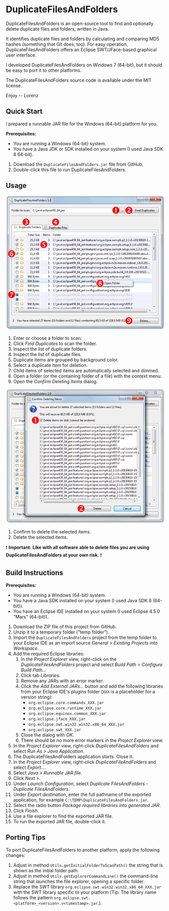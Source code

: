 # DuplicateFilesAndFolders

DuplicateFilesAndFolders is an open-source tool to find and optionally delete duplicate files and folders, written in Java.

It identifies duplicate files and folders by calculating and comparing MD5 hashes (something that Git does, too). For easy operation, DuplicateFilesAndFolders offers an Eclipse SWT/JFace-based graphical user interface.

I developed DuplicateFilesAndFolders on Windows 7 (64-bit), but it should be easy to port it to other platforms.

The DuplicateFilesAndFolders source code is available under the MIT license.

Enjoy -- Lorenz

## Quick Start

I prepared a runnable JAR file for the Windows (64-bit) platform for you.

**Prerequisites:**
* You are running a Windows (64-bit) system.
* You have a Java JDK or SDK installed on your system (I used Java SDK 8 64-bit).

1. Download the `DuplicateFilesAndFolders.jar` file from GitHub.
2. Double-click this file to run DuplicateFilesAndFolders.

## Usage
<img src="etc/image1.png" width="500"/>

1. Enter or choose a folder to scan.
2. Click _Find Duplicates_ to scan the folder.
3. Inspect the list of duplicate folders.
4. Inspect the list of duplicate files.
5. Duplicate items are grouped by background color.
6. Select a duplicate item for deletion.
7. Child items of selected items are automatically selected and dimmed.
8. Open a folder (or the containing folder of a file) with the context menu.
9. Open the _Confirm Deleting Items_ dialog.

<img src="etc/image2.png" width="500"/>

1. Confirm to delete the selected items.
2. Delete the selected items.

:exclamation: **Important: Like with all software able to delete files you are using DuplicateFilesAndFolders at your own risk.** :exclamation:

## Build Instructions

**Prerequisites:**
* You are running a Windows (64-bit) system.
* You have a Java SDK installed on your system (I used Java SDK 8 (64-bit)).
* You have an Eclipse IDE installed on your system (I used Eclipse 4.5.0 "Mars" (64-bit)).

1. Download the ZIP file of this project from GitHub.
2. Unzip it to a temporary folder ("temp folder").
3. Import the `DuplicateFilesAndFolders` project from the temp folder to your Eclipse IDE as an import source _General > Existing Projects into Workspace_.
4. Add the required Eclipse libraries:
	1. In the _Project Explorer_ view, right-click on the _DuplicateFilesAndFolders_ project and select _Build Path > Configure Build Path..._
	2. Click tab _Libraries_.
	3. Remove any JARs with an error marker.
	4. Click the _Add External JARs..._ button and add the following libraries from your Eclipse IDE's plugins folder (`XXX` is a placeholder for a version string):
		* `org.eclipse.core.commands_XXX.jar`
		* `org.eclipse.core.runtime_XXX.jar`
		* `org.eclipse.equinox.common_XXX.jar`
		* `org.eclipse.jface_XXX.jar`
		* `org.eclipse.swt.win32.win32.x86_64_XXX.jar`
		* `org.eclipse.swt_XXX.jar`
	5. Close the dialog with _OK_.
	6. There should be no more error markers in the _Project Explorer_ view.
5. In the _Project Explorer_ view, right-click _DuplicateFilesAndFolders_ and select _Run As > Java Application_.
6. The DuplicateFilesAndFolders application starts. Close it.
7. In the _Project Explorer_ view, right-click _DuplicateFileAndFolders_ and select _Export..._.
8. Select _Java > Runnable JAR file_.
9. Click _Next >_.
10. Under _Launch Configuration_, select _Duplicate FilesAndFolders - Duplicate FilesAndFolders_.
11. Under _Export destination_, enter the full pathname of the exported application, for example `C:\TEMP\DuplicateFilesAndFolders.jar`.
12. Select the radio button _Package required libraries into generated JAR_.
13. Click _Finish_.
14. Use a file explorer to find the exported JAR file.
15. To run the exported JAR file, double-click it.

## Porting Tips

To port DuplicateFilesAndFolders to another platform, apply the following changes:

1. Adjust in method `Utils.getInitialFolderToScanPath()` the string that is shown as the initial folder path.
2. Adjust in method `Utils.getExplorerCommandLine()` the command-line string that launches the file explorer, opening a specific folder.
3. Replace the SWT library `org.eclipse.swt.win32.win32.x86_64_XXX.jar` with the SWT library specific to your platform (Tip: The library name follows the pattern `org.eclipse.swt.<platform>_<version>.v<timestamp>.jar`.).
